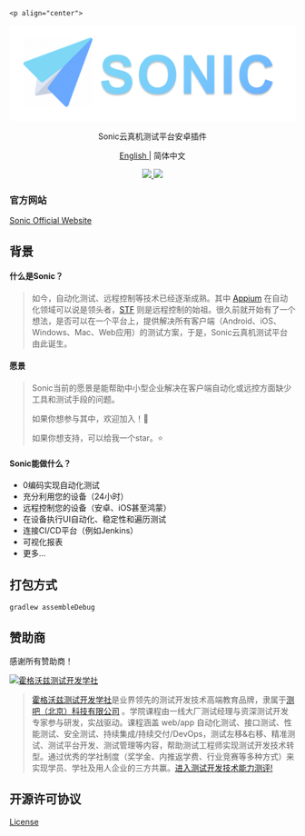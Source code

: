     <p align="center">
  <img src="https://raw.githubusercontent.com/SonicCloudOrg/sonic-server/main/logo.png">
</p>
<p align="center">Sonic云真机测试平台安卓插件</p>
<p align="center">
  <a href="https://github.com/SonicCloudOrg/sonic-android-apk/blob/main/README.md">
    English
  </a>
  <span>| 简体中文</span>
</p>
<p align="center">
  <a href="#">
      <img src="https://img.shields.io/github/v/release/SonicCloudOrg/sonic-android-apk?include_prereleases">
    </a>
     <a href="#">
      <img src="https://img.shields.io/github/downloads/SonicCloudOrg/sonic-android-apk/total">
    </a>
</p>

### 官方网站
 [Sonic Official Website](http://sonic-cloud.gitee.io)
## 背景

#### 什么是Sonic？

> 如今，自动化测试、远程控制等技术已经逐渐成熟。其中 [Appium](https://github.com/appium/appium) 在自动化领域可以说是领头者，[STF](https://github.com/openstf/stf) 则是远程控制的始祖。很久前就开始有了一个想法，是否可以在一个平台上，提供解决所有客户端（Android、iOS、Windows、Mac、Web应用）的测试方案，于是，Sonic云真机测试平台由此诞生。

#### 愿景

> Sonic当前的愿景是能帮助中小型企业解决在客户端自动化或远控方面缺少工具和测试手段的问题。
>
>  如果你想参与其中，欢迎加入！💪
>
> 如果你想支持，可以给我一个star。⭐

#### Sonic能做什么？

+ 0编码实现自动化测试
+ 充分利用您的设备（24小时）
+ 远程控制您的设备（安卓、iOS甚至鸿蒙）
+ 在设备执行UI自动化、稳定性和遍历测试
+ 连接CI/CD平台（例如Jenkins）
+ 可视化报表
+ 更多...

## 打包方式

```
gradlew assembleDebug
```

## 赞助商

感谢所有赞助商！

[<img src="https://ceshiren.com/uploads/default/original/3X/7/0/70299922296e93e2dcab223153a928c4bfb27df9.jpeg" alt="霍格沃兹测试开发学社" width="500">](https://qrcode.testing-studio.com/f?from=sonic&url=https://ceshiren.com)

> [霍格沃兹测试开发学社](https://qrcode.testing-studio.com/f?from=sonic&url=https://ceshiren.com)是业界领先的测试开发技术高端教育品牌，隶属于[测吧（北京）科技有限公司](http://qrcode.testing-studio.com/f?from=sonic&url=https://www.testing-studio.com) 。学院课程由一线大厂测试经理与资深测试开发专家参与研发，实战驱动。课程涵盖 web/app 自动化测试、接口测试、性能测试、安全测试、持续集成/持续交付/DevOps，测试左移&右移、精准测试、测试平台开发、测试管理等内容，帮助测试工程师实现测试开发技术转型。通过优秀的学社制度（奖学金、内推返学费、行业竞赛等多种方式）来实现学员、学社及用人企业的三方共赢。[进入测试开发技术能力测评!](https://qrcode.testing-studio.com/f?from=sonic&url=https://ceshiren.com/t/topic/14940)


## 开源许可协议

[License](LICENSE)
